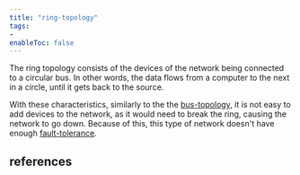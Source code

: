 ```yaml
---
title: "ring-topology"
tags:
- 
enableToc: false
---
```


The ring topology consists of the devices of the network being connected to a circular bus. In other words, the data flows from a computer to the next in a circle, until it gets back to the source. 

With these characteristics, similarly to the the [bus-topology](notes/bus-topology.md), it is not easy to add devices to the network, as it would need to break the ring, causing the network to go down. Because of this, this type of network doesn't have enough [fault-tolerance](notes/fault-tolerance.md).

## references

